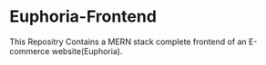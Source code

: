 # Euphoria-Frontend
This Repositry Contains a MERN stack complete frontend of an E-commerce website(Euphoria).
